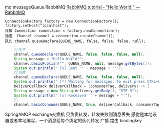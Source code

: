 mq messageQueue
RabbitMQ
	[RabbitMQ tutorial - "Hello World!" — RabbitMQ](https://www.rabbitmq.com/tutorials/tutorial-one-java.html)
	
	
	ConnectionFactory factory = new ConnectionFactory();
	factory.setHost("localhost");
	连接 Connection connection = factory.newConnection();
	通道  Channel channel = connection.createChannel();
	队列 channel.queueDeclare(QUEUE_NAME, false, false, false, null);
``` java
	//生产
	channel.queueDeclare(QUEUE_NAME, false, false, false, null);
	String message = "Hello World!";
	channel.basicPublish("", QUEUE_NAME, null, message.getBytes());
	System.out.println(" [x] Sent '" + message + "'");
	//消费
	channel.queueDeclare(QUEUE_NAME, false, false, false, null);
    System.out.println(" [*] Waiting for messages. To exit press CTRL+C");
	DeliverCallback deliverCallback = (consumerTag, delivery) -> {
	String message = new String(delivery.getBody(), "UTF-8");
	System.out.println(" [x] Received '" + message + "'");
	};
	channel.basicConsume(QUEUE_NAME, true, deliverCallback, consumerTag -> { });
```
SpringAMQP
	exchange交换机
		只负责转发，转发失败则消息丢失
		感觉是本地设置或者本地编写，一个消息给每个绑定的队列转发
		广播
		路由 bindingkey

